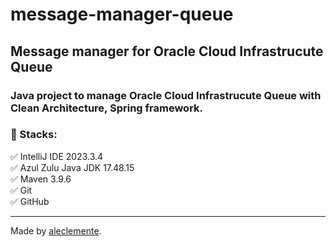 # message-manager-queue

## Message manager for Oracle Cloud Infrastrucute Queue

<h3>Java project to manage Oracle Cloud Infrastrucute Queue with Clean Architecture, Spring framework.</h3>

<h3>🛑 Stacks:</h3>

<p>
✅ IntelliJ IDE 2023.3.4<br>
✅ Azul Zulu Java JDK 17.48.15<br>
✅ Maven 3.9.6<br>
✅ Git<br>
✅ GitHub<br>
</p>

------------

Made by [aleclemente](https://www.linkedin.com/in/aleclemente/ "aleclemente").